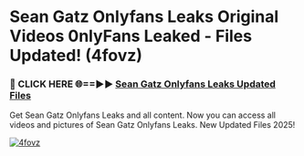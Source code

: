 # Sean Gatz Onlyfans Leaks Original Videos 0nlyFans Leaked - Files Updated! (4fovz)

<h3>🔴 CLICK HERE 🌐==►► <a href="https://tinyurl.com/brd5kh86" rel="nofollow">Sean Gatz Onlyfans Leaks Updated Files</a></h3>

Get Sean Gatz Onlyfans Leaks and all content. Now you can access all videos and pictures of Sean Gatz Onlyfans Leaks. New Updated Files 2025!

[![4fovz](https://i.imgur.com/K7sEzmb.gif)](https://tinyurl.com/brd5kh86)
